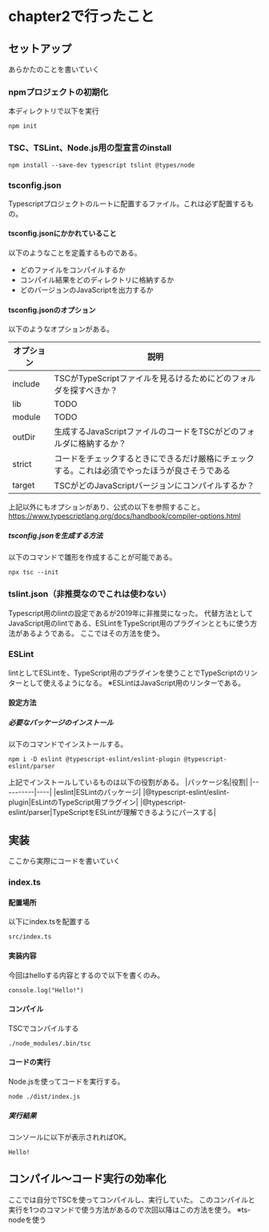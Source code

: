 # chapter2で行ったこと

## セットアップ
あらかたのことを書いていく
### npmプロジェクトの初期化
本ディレクトリで以下を実行
```
npm init
```

### TSC、TSLint、Node.js用の型宣言のinstall
```
npm install --save-dev typescript tslint @types/node
```
### tsconfig.json
Typescriptプロジェクトのルートに配置するファイル。これは必ず配置するもの。
#### tsconfig.jsonにかかれていること
以下のようなことを定義するものである。
* どのファイルをコンパイルするか
* コンパイル結果をどのディレクトリに格納するか
* どのバージョンのJavaScriptを出力するか

#### tsconfig.jsonのオプション
以下のようなオプションがある。

|オプション|説明|
|--------|----|
|include|TSCがTypeScriptファイルを見るけるためにどのフォルダを探すべきか？|
|lib|TODO|
|module|TODO|
|outDir|生成するJavaScriptファイルのコードをTSCがどのフォルダに格納するか？|
|strict|コードをチェックするときにできるだけ厳格にチェックする。これは必須でやったほうが良さそうである|
|target|TSCがどのJavaScriptバージョンにコンパイルするか？|

上記以外にもオプションがあり、公式の以下を参照すること。
https://www.typescriptlang.org/docs/handbook/compiler-options.html

##### tsconfig.jsonを生成する方法
以下のコマンドで雛形を作成することが可能である。
```
npx tsc --init
```

### tslint.json（非推奨なのでこれは使わない）
Typescript用のlintの設定であるが2019年に非推奨になった。
代替方法としてJavaScript用のlintである、ESLintをTypeScript用のプラグインとともに使う方法があるようである。
ここではその方法を使う。

### ESLint
lintとしてESLintを、TypeScript用のプラグインを使うことでTypeScriptのリンターとして使えるようになる。
※ESLintはJavaScript用のリンターである。

#### 設定方法
##### 必要なパッケージのインストール
以下のコマンドでインストールする。
```
npm i -D eslint @typescript-eslint/eslint-plugin @typescript-eslint/parser
```
上記でインストールしているものは以下の役割がある。
|パッケージ名|役割|
|----------|----|
|eslint|ESLintのパッケージ|
|@typescript-eslint/eslint-plugin|EsLintのTypeScript用プラグイン|
|@typescript-eslint/parser|TypeScriptをESLintが理解できるようにパースする|

## 実装
ここから実際にコードを書いていく

### index.ts

#### 配置場所
以下にindex.tsを配置する

`src/index.ts`

#### 実装内容
今回はhelloする内容とするので以下を書くのみ。
```
console.log("Hello!")
```

#### コンパイル
TSCでコンパイルする
```
./node_modules/.bin/tsc
```

#### コードの実行
Node.jsを使ってコードを実行する。
```
node ./dist/index.js
```
##### 実行結果
コンソールに以下が表示されればOK。
```
Hello!
```

## コンパイル〜コード実行の効率化
ここでは自分でTSCを使ってコンパイルし、実行していた。
このコンパイルと実行を1つのコマンドで使う方法があるので次回以降はこの方法を使う。
※ts-nodeを使う